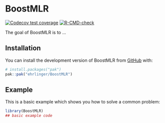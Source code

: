 
# BoostMLR

<!-- badges: start -->
[![Codecov test coverage](https://codecov.io/gh/ehrlinger/BoostMLR/graph/badge.svg)](https://app.codecov.io/gh/ehrlinger/BoostMLR)
[![R-CMD-check](https://github.com/ehrlinger/BoostMLR/actions/workflows/R-CMD-check.yaml/badge.svg)](https://github.com/ehrlinger/BoostMLR/actions/workflows/R-CMD-check.yaml)
<!-- badges: end -->
  
The goal of BoostMLR is to ...

## Installation

You can install the development version of BoostMLR from [GitHub](https://github.com/) with:

``` r
# install.packages("pak")
pak::pak("ehrlinger/BoostMLR")
```

## Example

This is a basic example which shows you how to solve a common problem:

``` r
library(BoostMLR)
## basic example code
```

